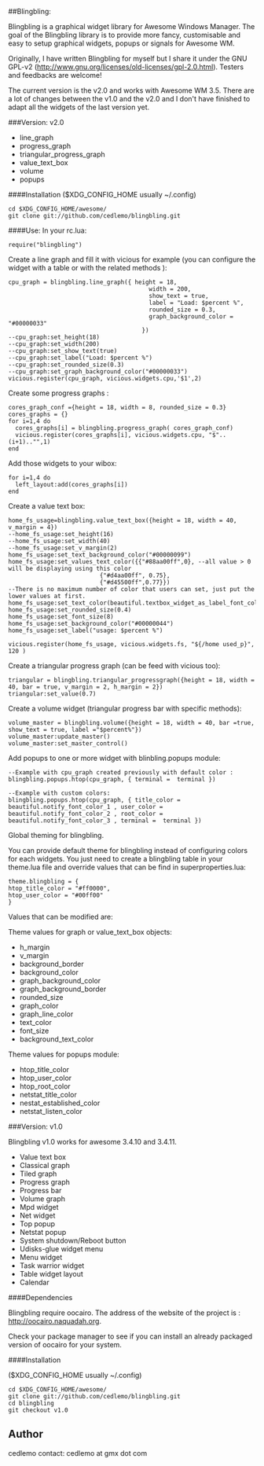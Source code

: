 ##Blingbling:

Blingbling is a graphical widget library for Awesome Windows Manager. The goal of the Blingbling library is to provide more fancy, customisable and easy to setup graphical widgets, popups or signals for Awesome WM.

Originally, I have written Blingbling for myself but I share it under the GNU GPL-v2 (http://www.gnu.org/licenses/old-licenses/gpl-2.0.html). Testers and feedbacks are welcome!

The current version is the v2.0 and works with Awesome WM 3.5. There are a lot of changes between the v1.0 and the v2.0 and I don't have finished to adapt all the widgets of the last version yet.

###Version: v2.0

*  line_graph
*  progress_graph
*  triangular_progress_graph
*  value_text_box
*  volume
*  popups

####Installation
($XDG_CONFIG_HOME usually ~/.config)

    cd $XDG_CONFIG_HOME/awesome/
    git clone git://github.com/cedlemo/blingbling.git

####Use:
In your rc.lua:

    require("blingbling")

Create a line graph and fill it with vicious for example (you can configure the widget with a table or with the related methods ):

    cpu_graph = blingbling.line_graph({ height = 18,
                                            width = 200,
                                            show_text = true,
                                            label = "Load: $percent %",
                                            rounded_size = 0.3,
                                            graph_background_color = "#00000033"
                                          })
    --cpu_graph:set_height(18)
    --cpu_graph:set_width(200)
    --cpu_graph:set_show_text(true)
    --cpu_graph:set_label("Load: $percent %")
    --cpu_graph:set_rounded_size(0.3)
    --cpu_graph:set_graph_background_color("#00000033")
    vicious.register(cpu_graph, vicious.widgets.cpu,'$1',2)

    
Create some progress graphs :

    cores_graph_conf ={height = 18, width = 8, rounded_size = 0.3}
    cores_graphs = {}
    for i=1,4 do
      cores_graphs[i] = blingbling.progress_graph( cores_graph_conf)
      vicious.register(cores_graphs[i], vicious.widgets.cpu, "$"..(i+1).."",1)
    end

Add those widgets to your wibox:

    for i=1,4 do
      left_layout:add(cores_graphs[i])
    end

Create a value text box:

    home_fs_usage=blingbling.value_text_box({height = 18, width = 40, v_margin = 4})
    --home_fs_usage:set_height(16)
    --home_fs_usage:set_width(40)
    --home_fs_usage:set_v_margin(2)
    home_fs_usage:set_text_background_color("#00000099")
    home_fs_usage:set_values_text_color({{"#88aa00ff",0}, --all value > 0 will be displaying using this color
                              {"#d4aa00ff", 0.75},
                              {"#d45500ff",0.77}})
    --There is no maximum number of color that users can set, just put the lower values at first. 
    home_fs_usage:set_text_color(beautiful.textbox_widget_as_label_font_color)
    home_fs_usage:set_rounded_size(0.4)
    home_fs_usage:set_font_size(8)
    home_fs_usage:set_background_color("#00000044")
    home_fs_usage:set_label("usage: $percent %")
    
    vicious.register(home_fs_usage, vicious.widgets.fs, "${/home used_p}", 120 )

Create a triangular progress graph (can be feed with vicious too):

    triangular = blingbling.triangular_progressgraph({height = 18, width = 40, bar = true, v_margin = 2, h_margin = 2})
    triangular:set_value(0.7)

Create a volume widget (triangular progress bar with specific methods):

    volume_master = blingbling.volume({height = 18, width = 40, bar =true, show_text = true, label ="$percent%"})
    volume_master:update_master()
    volume_master:set_master_control()

Add popups to one or more widget with blinbling.popups module:

    --Example with cpu_graph created previously with default color :
    blingbling.popups.htop(cpu_graph, { terminal =  terminal })

    --Example with custom colors:
    blingbling.popups.htop(cpu_graph, { title_color = beautiful.notify_font_color_1 , user_color = beautiful.notify_font_color_2 , root_color = beautiful.notify_font_color_3 , terminal =  terminal })

Global theming for blingbling.

You can provide default theme for blingbling instead of configuring colors for each widgets. You just need to create a blingbling table in your theme.lua file and override values that can be find in superproperties.lua:

    theme.blingbling = {
    htop_title_color = "#ff0000",
    htop_user_color = "#00ff00"
    }

Values that can be modified are:

Theme values for graph or value_text_box objects: 

*  h_margin
*  v_margin
*  background_border
*  background_color
*  graph_background_color
*  graph_background_border
*  rounded_size
*  graph_color
*  graph_line_color
*  text_color
*  font_size
*  background_text_color

Theme values for popups module:

*  htop_title_color
*  htop_user_color
*  htop_root_color
*  netstat_title_color
*  nestat_established_color
*  netstat_listen_color

###Version: v1.0

Blingbling v1.0 works for awesome 3.4.10 and 3.4.11.
*  Value text box
*  Classical graph
*  Tiled graph
*  Progress graph
*  Progress bar
*  Volume graph
*  Mpd widget
*  Net widget
*  Top popup
*  Netstat popup
*  System shutdown/Reboot button
*  Udisks-glue widget menu
*  Menu widget
*  Task warrior widget
*  Table widget layout
*  Calendar

####Dependencies

Blingbling require oocairo. The address of the website of the project is : http://oocairo.naquadah.org.

Check your package manager to see if you can install an already packaged version of oocairo for your system.

####Installation

($XDG_CONFIG_HOME usually ~/.config)

    cd $XDG_CONFIG_HOME/awesome/
    git clone git://github.com/cedlemo/blingbling.git
    cd blingbling
    git checkout v1.0


Author
-------

cedlemo contact: cedlemo at gmx dot com
